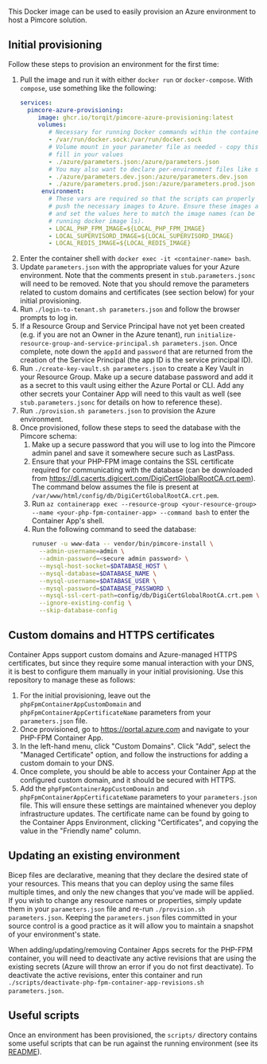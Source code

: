 This Docker image can be used to easily provision an Azure environment to host a Pimcore solution.

## Initial provisioning

Follow these steps to provision an environment for the first time:

1. Pull the image and run it with either `docker run` or `docker-compose`. With `compose`, use something like the following:
   ```yaml
   services:
     pimcore-azure-provisioning:
        image: ghcr.io/torqit/pimcore-azure-provisioning:latest
        volumes:
           # Necessary for running Docker commands within the container
           - /var/run/docker.sock:/var/run/docker.sock
           # Volume mount in your parameter file as needed - copy this from stub.parameters.jsonc and
           # fill in your values
           - ./azure/parameters.json:/azure/parameters.json
           # You may also want to declare per-environment files like so
           - ./azure/parameters.dev.json:/azure/parameters.dev.json
           - ./azure/parameters.prod.json:/azure/parameters.prod.json
         environment:
           # These vars are required so that the scripts can properly tag and
           # push the necessary images to Azure. Ensure these images are built
           # and set the values here to match the image names (can be found by
           # running docker image ls).
           - LOCAL_PHP_FPM_IMAGE=${LOCAL_PHP_FPM_IMAGE}
           - LOCAL_SUPERVISORD_IMAGE=${LOCAL_SUPERVISORD_IMAGE}
           - LOCAL_REDIS_IMAGE=${LOCAL_REDIS_IMAGE}
   ```
2. Enter the container shell with `docker exec -it <container-name> bash`.
3. Update `parameters.json` with the appropriate values for your Azure environment. Note that the comments present in `stub.parameters.jsonc` will need to be removed. Note that you should remove the parameters related to custom domains and certificates (see section below) for your initial provisioning.
4. Run `./login-to-tenant.sh parameters.json` and follow the browser prompts to log in.
5. If a Resource Group and Service Principal have not yet been created (e.g. if you are not an Owner in the Azure tenant), run `initialize-resource-group-and-service-principal.sh parameters.json`. Once complete, note down the `appId` and `password` that are returned from the creation of the Service Principal (the app ID is the service principal ID).
6. Run `./create-key-vault.sh parameters.json` to create a Key Vault in your Resource Group. Make up a secure database password and add it as a secret to this vault using either the Azure Portal or CLI. Add any other secrets your Container App will need to this vault as well (see `stub.parameters.jsonc` for details on how to reference these).
7. Run `./provision.sh parameters.json` to provision the Azure environment.
8. Once provisioned, follow these steps to seed the database with the Pimcore schema:
   1. Make up a secure password that you will use to log into the Pimcore admin panel and save it somewhere secure such as LastPass.
   2. Ensure that your PHP-FPM image contains the SSL certificate required for communicating with the database (can be downloaded from https://dl.cacerts.digicert.com/DigiCertGlobalRootCA.crt.pem). The command below assumes the file is present at `/var/www/html/config/db/DigiCertGlobalRootCA.crt.pem`.
   3. Run `az containerapp exec --resource-group <your-resource-group> --name <your-php-fpm-container-app> --command bash` to enter the Container App's shell.
   4. Run the following command to seed the database:
      ```bash
      runuser -u www-data -- vendor/bin/pimcore-install \
        --admin-username=admin \
        --admin-password=<secure admin password> \
        --mysql-host-socket=$DATABASE_HOST \
        --mysql-database=$DATABASE_NAME \
        --mysql-username=$DATABASE_USER \
        --mysql-password=$DATABASE_PASSWORD \
        --mysql-ssl-cert-path=config/db/DigiCertGlobalRootCA.crt.pem \
        --ignore-existing-config \
        --skip-database-config
      ```

## Custom domains and HTTPS certificates

Container Apps support custom domains and Azure-managed HTTPS certificates, but since they require some manual interaction with your DNS, it is best to configure them manually in your initial provisioning. Use this repository to manage these as follows:

1. For the initial provisioning, leave out the `phpFpmContainerAppCustomDomain` and `phpFpmContainerAppCertificateName` parameters from your `parameters.json` file.
2. Once provisioned, go to https://portal.azure.com and navigate to your PHP-FPM Container App.
3. In the left-hand menu, click "Custom Domains". Click "Add", select the "Managed Certificate" option, and follow the instructions for adding a custom domain to your DNS.
4. Once complete, you should be able to access your Container App at the configured custom domain, and it should be secured with HTTPS.
5. Add the `phpFpmContainerAppCustomDomain` and `phpFpmContainerAppCertificateName` parameters to your `parameters.json` file. This will ensure these settings are maintained whenever you deploy infrastructure updates. The certificate name can be found by going to the Container Apps Environment, clicking "Certificates", and copying the value in the "Friendly name" column.

## Updating an existing environment

Bicep files are declarative, meaning that they declare the desired state of your resources. This means that you can deploy using the same files multiple times, and only the new changes that you've made will be applied. If you wish to change any resource names or properties, simply update them in your `parameters.json` file and re-run `./provision.sh parameters.json`. Keeping the `parameters.json` files committed in your source control is a good practice as it will allow you to maintain a snapshot of your environment's state.

When adding/updating/removing Container Apps secrets for the PHP-FPM container, you will need to deactivate any active revisions that are using the existing secrets (Azure will throw an error if you do not first deactivate). To deactivate the active revisions, enter this container and run `./scripts/deactivate-php-fpm-container-app-revisions.sh parameters.json`.

## Useful scripts

Once an environment has been provisioned, the `scripts/` directory contains some useful scripts that can be run against the running environment (see its [README](https://github.com/TorqIT/pimcore-azure-provisioning/blob/main/scripts/README.md)).
